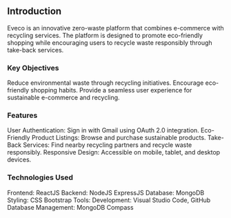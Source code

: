 ## Introduction
Eveco is an innovative zero-waste platform that combines e-commerce with recycling services. The platform is designed to promote eco-friendly shopping while encouraging users to recycle waste responsibly through take-back services.

### Key Objectives
Reduce environmental waste through recycling initiatives.
Encourage eco-friendly shopping habits.
Provide a seamless user experience for sustainable e-commerce and recycling.

### Features
User Authentication: Sign in with Gmail using OAuth 2.0 integration.
Eco-Friendly Product Listings: Browse and purchase sustainable products.
Take-Back Services: Find nearby recycling partners and recycle waste responsibly.
Responsive Design: Accessible on mobile, tablet, and desktop devices.

### Technologies Used
Frontend:
ReactJS
Backend:
NodeJS
ExpressJS
Database:
MongoDB
Styling:
CSS
Bootstrap
Tools:
Development: Visual Studio Code, GitHub
Database Management: MongoDB Compass
